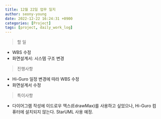```yaml
---
title: 12월 22일 업무 일지
author: seony-young
date: 2022-12-22 16:24:31 +0900
categories: [Project]
tags: [project, daily_work_log]
---
```




> 할 일

* WBS 수정
* 화면설계서: 시스템 구조 변경



> 진행사항

* Hi-Guro 일정 변경에 따라 WBS 수정
* 화면설계서 수정



> 특이사항

* 다이어그램 작성에 이드로우 맥스(EdrawMax)를 사용하고 싶었으나, Hi-Guro 컴퓨터에 설치되지 않는다. StarUML 사용 예정.
